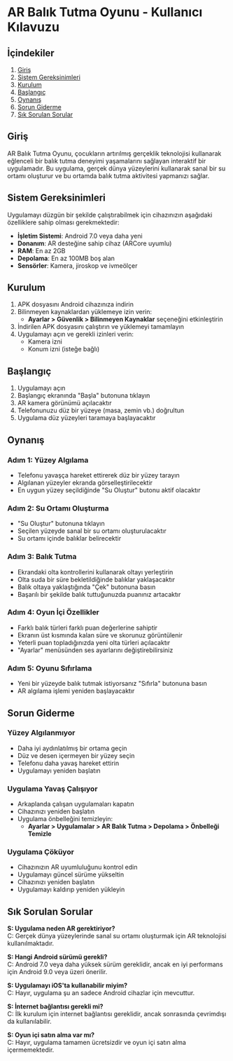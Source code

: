 # AR Balık Tutma Oyunu - Kullanıcı Kılavuzu

## İçindekiler
1. [Giriş](#giriş)
2. [Sistem Gereksinimleri](#sistem-gereksinimleri)
3. [Kurulum](#kurulum)
4. [Başlangıç](#başlangıç)
5. [Oynanış](#oynanış)
6. [Sorun Giderme](#sorun-giderme)
7. [Sık Sorulan Sorular](#sık-sorulan-sorular)

## Giriş

AR Balık Tutma Oyunu, çocukların artırılmış gerçeklik teknolojisi kullanarak eğlenceli bir balık tutma deneyimi yaşamalarını sağlayan interaktif bir uygulamadır. Bu uygulama, gerçek dünya yüzeylerini kullanarak sanal bir su ortamı oluşturur ve bu ortamda balık tutma aktivitesi yapmanızı sağlar.

## Sistem Gereksinimleri

Uygulamayı düzgün bir şekilde çalıştırabilmek için cihazınızın aşağıdaki özelliklere sahip olması gerekmektedir:

- **İşletim Sistemi**: Android 7.0 veya daha yeni
- **Donanım**: AR desteğine sahip cihaz (ARCore uyumlu)
- **RAM**: En az 2GB
- **Depolama**: En az 100MB boş alan
- **Sensörler**: Kamera, jiroskop ve ivmeölçer

## Kurulum

1. APK dosyasını Android cihazınıza indirin
2. Bilinmeyen kaynaklardan yüklemeye izin verin:
   - **Ayarlar > Güvenlik > Bilinmeyen Kaynaklar** seçeneğini etkinleştirin
3. İndirilen APK dosyasını çalıştırın ve yüklemeyi tamamlayın
4. Uygulamayı açın ve gerekli izinleri verin:
   - Kamera izni
   - Konum izni (isteğe bağlı)

## Başlangıç

1. Uygulamayı açın
2. Başlangıç ekranında "Başla" butonuna tıklayın
3. AR kamera görünümü açılacaktır
4. Telefonunuzu düz bir yüzeye (masa, zemin vb.) doğrultun
5. Uygulama düz yüzeyleri taramaya başlayacaktır

## Oynanış

### Adım 1: Yüzey Algılama
- Telefonu yavaşça hareket ettirerek düz bir yüzey tarayın
- Algılanan yüzeyler ekranda görselleştirilecektir
- En uygun yüzey seçildiğinde "Su Oluştur" butonu aktif olacaktır

### Adım 2: Su Ortamı Oluşturma
- "Su Oluştur" butonuna tıklayın
- Seçilen yüzeyde sanal bir su ortamı oluşturulacaktır
- Su ortamı içinde balıklar belirecektir

### Adım 3: Balık Tutma
- Ekrandaki olta kontrollerini kullanarak oltayı yerleştirin
- Olta suda bir süre bekletildiğinde balıklar yaklaşacaktır
- Balık oltaya yaklaştığında "Çek" butonuna basın
- Başarılı bir şekilde balık tuttuğunuzda puanınız artacaktır

### Adım 4: Oyun İçi Özellikler
- Farklı balık türleri farklı puan değerlerine sahiptir
- Ekranın üst kısmında kalan süre ve skorunuz görüntülenir
- Yeterli puan topladığınızda yeni olta türleri açılacaktır
- "Ayarlar" menüsünden ses ayarlarını değiştirebilirsiniz

### Adım 5: Oyunu Sıfırlama
- Yeni bir yüzeyde balık tutmak istiyorsanız "Sıfırla" butonuna basın
- AR algılama işlemi yeniden başlayacaktır

## Sorun Giderme

### Yüzey Algılanmıyor
- Daha iyi aydınlatılmış bir ortama geçin
- Düz ve desen içermeyen bir yüzey seçin
- Telefonu daha yavaş hareket ettirin
- Uygulamayı yeniden başlatın

### Uygulama Yavaş Çalışıyor
- Arkaplanda çalışan uygulamaları kapatın
- Cihazınızı yeniden başlatın
- Uygulama önbelleğini temizleyin:
  - **Ayarlar > Uygulamalar > AR Balık Tutma > Depolama > Önbelleği Temizle**

### Uygulama Çöküyor
- Cihazınızın AR uyumluluğunu kontrol edin
- Uygulamayı güncel sürüme yükseltin
- Cihazınızı yeniden başlatın
- Uygulamayı kaldırıp yeniden yükleyin

## Sık Sorulan Sorular

**S: Uygulama neden AR gerektiriyor?**  
C: Gerçek dünya yüzeylerinde sanal su ortamı oluşturmak için AR teknolojisi kullanılmaktadır.

**S: Hangi Android sürümü gerekli?**  
C: Android 7.0 veya daha yüksek sürüm gereklidir, ancak en iyi performans için Android 9.0 veya üzeri önerilir.

**S: Uygulamayı iOS'ta kullanabilir miyim?**  
C: Hayır, uygulama şu an sadece Android cihazlar için mevcuttur.

**S: İnternet bağlantısı gerekli mi?**  
C: İlk kurulum için internet bağlantısı gereklidir, ancak sonrasında çevrimdışı da kullanılabilir.

**S: Oyun içi satın alma var mı?**  
C: Hayır, uygulama tamamen ücretsizdir ve oyun içi satın alma içermemektedir. 